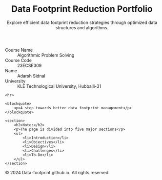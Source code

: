 
<html lang="en">
<head>
    <meta charset="UTF-8">
    <meta name="viewport" content="width=device-width, initial-scale=1.0">
    <title>Data Footprint Reduction Portfolio</title>
    <link rel="stylesheet" href="style.css">
</head>
<body>

<header>
    <h1>Data Footprint Reduction Portfolio</h1>
    <p>Explore efficient data footprint reduction strategies through optimized data structures and algorithms.</p>
</header>

<main>
    <dl>
        <dt>Course Name</dt>
        <dd>Algorithmic Problem Solving</dd>
        <dt>Course Code</dt>
        <dd>23ECSE309</dd>
        <dt>Name</dt>
        <dd>Adarsh Sidnal</dd>
        <dt>University</dt>
        <dd>KLE Technological University, Hubballi-31</dd>
    </dl>

    <hr>

    <blockquote>
        <p>A step towards better data footprint management</p>
    </blockquote>

    <section>
        <h2>Note:</h2>
        <p>The page is divided into five major sections</p>
        <ul>
            <li>Introduction</li>
            <li>Objectives</li>
            <li>Design</li>
            <li>Challenges</li>
            <li>To-Do</li>
        </ul>
    </section>
</main>

<footer>
    <p>&copy; 2024 Data-footprint.github.io. All rights reserved.</p>
</footer>

</body>
</html>
